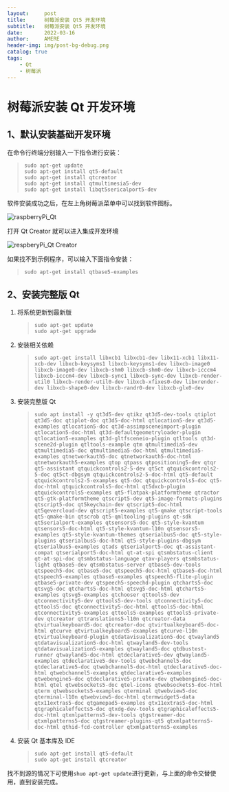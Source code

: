```yaml
---
layout:     post
title:      树莓派安装 Qt5 开发环境
subtitle:   树莓派安装 Qt5 开发环境
date:       2022-03-16
author:     AMERE
header-img: img/post-bg-debug.png
catalog: true
tags:
    - Qt
    - 树莓派
---
```


# 树莓派安装 Qt 开发环境

## 1、默认安装基础开发环境

在命令行终端分别输入一下指令进行安装：

> ```shell
> sudo apt-get update
> sudo apt-get install qt5-default
> sudo apt-get install qtcreator
> sudo apt-get install qtmultimesia5-dev
> sudo apt-get install libqt5sericalport5-dev
> ```

软件安装成功之后，在左上角树莓派菜单中可以找到软件图标。

![raspberryPi_Qt](https://tvax4.sinaimg.cn/large/006sqMpgly1h0btu7p4v5j31120q1qpv.jpg)

打开 Qt Creator 就可以进入集成开发环境

![respberyPi_Qt Creator](https://tvax3.sinaimg.cn/large/006sqMpgly1h0btu7xkh5j31hc0u0dkh.jpg)

如果找不到示例程序，可以输入下面指令安装：

> ```shell
> sudo apt-get install qtbase5-examples
> ```

## 2、安装完整版 Qt

1. 将系统更新到最新版

   > ```shell
   > sudo apt-get update
   > sudo apt-get upgrade
   > ```

2. 安装相关依赖

   > ```shell
   > sudo apt-get install libxcb1 libxcb1-dev libx11-xcb1 libx11-xcb-dev libxcb-keysyms1 libxcb-keysyms1-dev libxcb-image0 libxcb-image0-dev libxcb-shm0 libxcb-shm0-dev libxcb-icccm4 libxcb-icccm4-dev libxcb-sync1 libxcb-sync-dev libxcb-render-util0 libxcb-render-util0-dev libxcb-xfixes0-dev libxrender-dev libxcb-shape0-dev libxcb-randr0-dev libxcb-glx0-dev
   > ```

3. 安装完整版 Qt

   > ```shell
   > sudo apt install -y qt3d5-dev qtikz qt3d5-dev-tools qtiplot qt3d5-doc qtiplot-doc qt3d5-doc-html qtlocation5-dev qt3d5-examples qtlocation5-doc qt3d-assimpsceneimport-plugin qtlocation5-doc-html qt3d-defaultgeometryloader-plugin qtlocation5-examples qt3d-gltfsceneio-plugin qtltools qt3d-scene2d-plugin qtltools-example qtm qtmultimedia5-dev qtmultimedia5-doc qtmultimedia5-doc-html qtmultimedia5-examples qtnetworkauth5-doc qtnetworkauth5-doc-html qtnetworkauth5-examples qtop qtpass qtpositioning5-dev qtqr qt5-assistant qtquickcontrols2-5-dev qt5ct qtquickcontrols2-5-doc qt5ct-dbgsym qtquickcontrols2-5-doc-html qt5-default qtquickcontrols2-5-examples qt5-doc qtquickcontrols5-doc qt5-doc-html qtquickcontrols5-doc-html qt5dxcb-plugin qtquickcontrols5-examples qt5-flatpak-platformtheme qtractor qt5-gtk-platformtheme qtscript5-dev qt5-image-formats-plugins qtscript5-doc qt5keychain-dev qtscript5-doc-html qt5qevercloud-dev qtscript5-examples qt5-qmake qtscript-tools qt5-qmake-bin qtscrob qt5-qmltooling-plugins qt-sdk qt5serialport-examples qtsensors5-doc qt5-style-kvantum qtsensors5-doc-html qt5-style-kvantum-l10n qtsensors5-examples qt5-style-kvantum-themes qtserialbus5-doc qt5-style-plugins qtserialbus5-doc-html qt5-style-plugins-dbgsym qtserialbus5-examples qtads qtserialport5-doc qt-assistant-compat qtserialport5-doc-html qt-at-spi qtsmbstatus-client qt-at-spi-doc qtsmbstatus-language qtav-players qtsmbstatus-light qtbase5-dev qtsmbstatus-server qtbase5-dev-tools qtspeech5-doc qtbase5-doc qtspeech5-doc-html qtbase5-doc-html qtspeech5-examples qtbase5-examples qtspeech5-flite-plugin qtbase5-private-dev qtspeech5-speechd-plugin qtcharts5-doc qtsvg5-doc qtcharts5-doc-html qtsvg5-doc-html qtcharts5-examples qtsvg5-examples qtchooser qttools5-dev qtconnectivity5-dev qttools5-dev-tools qtconnectivity5-doc qttools5-doc qtconnectivity5-doc-html qttools5-doc-html qtconnectivity5-examples qttools5-examples qttools5-private-dev qtcreator qttranslations5-l10n qtcreator-data qtvirtualkeyboard5-doc qtcreator-doc qtvirtualkeyboard5-doc-html qtcurve qtvirtualkeyboard5-examples qtcurve-l10n qtvirtualkeyboard-plugin qtdatavisualization5-doc qtwayland5 qtdatavisualization5-doc-html qtwayland5-dev-tools qtdatavisualization5-examples qtwayland5-doc qtdbustest-runner qtwayland5-doc-html qtdeclarative5-dev qtwayland5-examples qtdeclarative5-dev-tools qtwebchannel5-doc qtdeclarative5-doc qtwebchannel5-doc-html qtdeclarative5-doc-html qtwebchannel5-examples qtdeclarative5-examples qtwebengine5-doc qtdeclarative5-private-dev qtwebengine5-doc-html qtel qtwebsockets5-doc qtel-icons qtwebsockets5-doc-html qterm qtwebsockets5-examples qterminal qtwebview5-doc qterminal-l10n qtwebview5-doc-html qtermwidget5-data qtx11extras5-doc qtgamepad5-examples qtx11extras5-doc-html qtgraphicaleffects5-doc qtxdg-dev-tools qtgraphicaleffects5-doc-html qtxmlpatterns5-dev-tools qtgstreamer-doc qtxmlpatterns5-doc qtgstreamer-plugins-qt5 qtxmlpatterns5-doc-html qthid-fcd-controller qtxmlpatterns5-examples
   > ```

4. 安装 Qt 基本库及 IDE

   > ```shell
   > sudo apt-get install qt5-default
   > sudo apt-get install qtcreator
   > ```

找不到源的情况下可使用`shuo apt-get update`进行更新，与上面的命令交替使用，直到安装完成。

